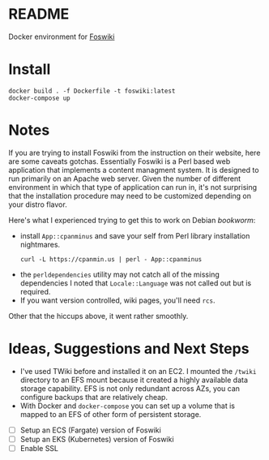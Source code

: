 # README

Docker environment for [Foswiki](https://foswiki.org/Home/WebHome)

# Install

```
docker build . -f Dockerfile -t foswiki:latest
docker-compose up
```

# Notes

If you are trying to install Foswiki from the instruction on their
website, here are some caveats gotchas. Essentially Foswiki is a Perl
based web application that implements a content managment system.  It
is designed to run primarily on an Apache web server. Given the number
of different environment in which that type of application can run
in, it's not surprising that the installation procedure may need to be
customized depending on your distro flavor.

Here's what I experienced trying to get this to work on Debian
_bookworm_:

* install `App::cpanminus` and save your self from Perl library
installation nightmares.
  ````
  curl -L https://cpanmin.us | perl - App::cpanminus 
  ````
* the `perldependencies` utility may not catch all of the missing
  dependencies I noted that `Locale::Language` was not called out but
  is required.
* If you want version controlled, wiki pages, you'll need `rcs`.

Other that the hiccups above, it went rather smoothly.

# Ideas, Suggestions and Next Steps

* I've used TWiki before and installed it on an EC2.  I mounted the
`/twiki` directory to an EFS mount because it created a highly
available data storage capability.  EFS is not only redundant across
AZs, you can configure backups that are relatively cheap.
* With Docker and `docker-compose` you can set up a volume that is
  mapped to an EFS of other form of persistent storage.
* [ ] Setup an ECS (Fargate) version of Foswiki
* [ ] Setup an EKS (Kubernetes) version of Foswiki
* [ ] Enable SSL
